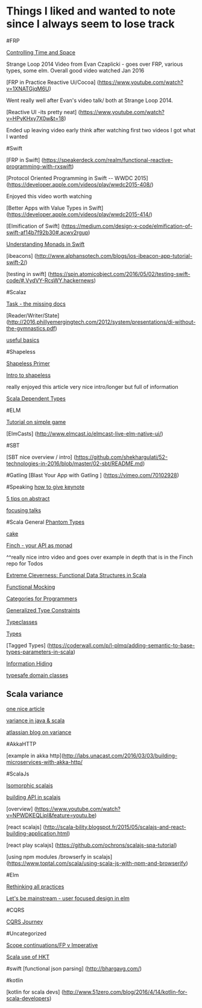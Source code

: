 # Things I liked and wanted to note since I always seem to lose track


#FRP


[Controlling Time and Space](https://www.youtube.com/watch?v=Agu6jipKfYw)

Strange Loop 2014 Video from Evan Czaplicki - goes over FRP, various types, some elm. Overall good video watched Jan 2016

[FRP in Practice Reactive Ui/Cocoa] (https://www.youtube.com/watch?v=1XNATGjqM6U)

Went really well after Evan's video talk/ both at Strange Loop 2014. 

[Reactive UI -its pretty neat] (https://www.youtube.com/watch?v=HPyKHxy7X0w&t=18)

Ended up leaving video early think after watching first two videos I got what I wanted

#Swift

[FRP in Swift] (https://speakerdeck.com/realm/functional-reactive-programming-with-rxswift)

[Protocol Oriented Programming in Swift -- WWDC 2015] (https://developer.apple.com/videos/play/wwdc2015-408/)

Enjoyed this video worth watching

[Better Apps with Value Types in Swift] (https://developer.apple.com/videos/play/wwdc2015-414/)

[Elmification of Swift] (https://medium.com/design-x-code/elmification-of-swift-af14b7f92b30#.acwv2rgup)

[Understanding Monads in Swift](https://realm.io/news/slug-andy-bartholomew-understand-monads-one-weird-trick/)

[ibeacons] (http://www.alphansotech.com/blogs/ios-ibeacon-app-tutorial-swift-2/)

[testing in swift] (https://spin.atomicobject.com/2016/05/02/testing-swift-code/#.VydVY-RcsWY.hackernews)


#Scalaz

[Task - the missing docs](http://timperrett.com/2014/07/20/scalaz-task-the-missing-documentation/) 

[Reader/Writer/State] (http://2016.phillyemergingtech.com/2012/system/presentations/di-without-the-gymnastics.pdf)

[useful basics](http://www.smartjava.org/content/scalaz-features-everyday-usage-part-1-typeclasses-and-scala-extensions)

#Shapeless

[Shapeless Primer](https://rnduja.github.io/2016/01/19/a_shapeless_primer/)

[Intro to shapeless](http://jto.github.io/articles/getting-started-with-shapeless/)

really enjoyed this article very nice intro/longer but full of information

[Scala Dependent Types](http://rnduja.github.io/2015/10/07/scala-dependent-types/)

#ELM

[Tutorial on simple game](https://tech.zalando.com/blog/using-elm-to-create-a-fun-game-in-just-five-days/)

[ElmCasts] (http://www.elmcast.io/elmcast-live-elm-native-ui/)



#SBT

[SBT nice overview / intro] (https://github.com/shekhargulati/52-technologies-in-2016/blob/master/02-sbt/README.md)

#Gatling
[Blast Your App with Gatling ] (https://vimeo.com/70102928)

#Speaking
[how to give keynote](https://medium.com/@chadfowler/how-to-give-a-keynote-9cc61abb6ec8#.gifwzfc5n)

[5 tips on abstract](http://tech.noredink.com/post/138031621973/five-quick-tips-for-submitting-conference-talks)

[focusing talks](https://www.facebook.com/note.php?note_id=536820369684165)

#Scala General
[Phantom Types](http://danielwestheide.com/blog/2015/06/28/put-your-writes-where-your-master-is-compile-time-restriction-of-slick-effect-types.html)

[cake](http://www.andrewrollins.com/2014/08/07/scala-cake-pattern-self-type-annotations-vs-inheritance/)

[Finch - your API as monad](https://skillsmatter.com/skillscasts/6876-finch-your-rest-api-as-a-monad)

^^really nice intro video and goes over example in depth that is in the Finch repo for Todos

[Extreme Cleverness: Functional Data Structures in Scala](https://vimeo.com/28760673?ref=tw-share)

[Functional Mocking](https://vimeo.com/125038982)

[Categories for Programmers](http://www.infoq.com/presentations/categories-functional-programming)

[Generalized Type Constraints](http://blog.bruchez.name/2015/11/generalized-type-constraints-in-scala.html?m=1)

[Typeclasses](https://ropas.snu.ac.kr/~bruno/papers/TypeClasses.pdf)

[Types](http://ktoso.github.io/scala-types-of-types/)

[Tagged Types] (https://coderwall.com/p/l-plmq/adding-semantic-to-base-types-parameters-in-scala)

[Information Hiding](http://typelevel.org/blog/2016/03/13/information-hiding.html)

[typesafe domain classes](http://www.wlangiewicz.com/2016/03/14/typesafe-domain-objects-scala/)

## Scala variance

[one nice article](http://blog.kamkor.me/Covariance-And-Contravariance-In-Scala/)

[variance in java & scala](https://medium.com/@sinisalouc/variance-in-java-and-scala-63af925d21dc#.wxm4xxpuz)

[atlassian blog on variance](http://blogs.atlassian.com/2013/01/covariance-and-contravariance-in-scala/)

#AkkaHTTP

[example in akka http](http://labs.unacast.com/2016/03/03/building-microservices-with-akka-http/

#ScalaJs

[Isomorphic scalajs](https://vimeo.com/154932681)

[building API in scalajs](http://pavkin.ru/how-to-make-an-idiomatic-javascript-library-with-scala-js/)

[overview] (https://www.youtube.com/watch?v=NPWDKEQLjpI&feature=youtu.be)

[react scalajs] (http://scala-bility.blogspot.fr/2015/05/scalajs-and-react-building-application.html)

[react play scalajs] (https://github.com/ochrons/scalajs-spa-tutorial)

[using npm modules /browserfy in scalajs] (https://www.toptal.com/scala/using-scala-js-with-npm-and-browserify)

#Elm

[Rethinking all practices](https://www.youtube.com/watch?v=txxKx_I39a8)

[Let's be mainstream - user focused design in elm](https://www.youtube.com/watch?v=oYk8CKH7OhE)

#CQRS

[CQRS Journey](https://msdn.microsoft.com/en-us/library/jj554200.aspx)

#Uncategorized

[Scope continuations/FP v Imperative](http://blog.paralleluniverse.co/2015/08/07/scoped-continuations/)

[Scala use of HKT](http://stackoverflow.com/questions/4765532/what-does-abstract-over-mean/4765918#4765918)

#swift
[functional json parsing] (http://bhargavg.com/)

#kotlin

[kotlin for scala devs] (http://www.51zero.com/blog/2016/4/14/kotlin-for-scala-developers)

